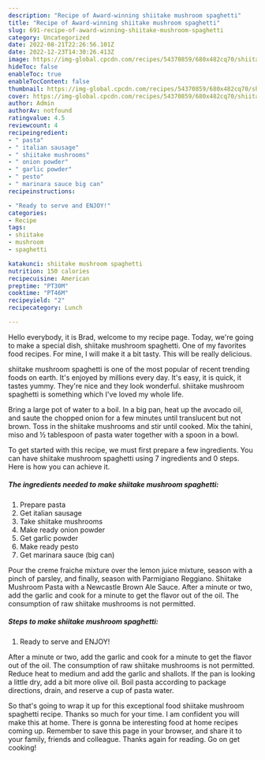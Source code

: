 ```yaml
---
description: "Recipe of Award-winning shiitake mushroom spaghetti"
title: "Recipe of Award-winning shiitake mushroom spaghetti"
slug: 691-recipe-of-award-winning-shiitake-mushroom-spaghetti
category: Uncategorized
date: 2022-08-21T22:26:56.101Z
date: 2022-12-23T14:30:26.413Z
image: https://img-global.cpcdn.com/recipes/54370859/680x482cq70/shiitake-mushroom-spaghetti-recipe-main-photo.jpg
hideToc: false
enableToc: true
enableTocContent: false
thumbnail: https://img-global.cpcdn.com/recipes/54370859/680x482cq70/shiitake-mushroom-spaghetti-recipe-main-photo.jpg
cover: https://img-global.cpcdn.com/recipes/54370859/680x482cq70/shiitake-mushroom-spaghetti-recipe-main-photo.jpg
author: Admin
authorAv: notfound
ratingvalue: 4.5
reviewcount: 4
recipeingredient:
- " pasta"
- " italian sausage"
- " shiitake mushrooms"
- " onion powder"
- " garlic powder"
- " pesto"
- " marinara sauce big can"
recipeinstructions:

- "Ready to serve and ENJOY!"
categories:
- Recipe
tags:
- shiitake
- mushroom
- spaghetti

katakunci: shiitake mushroom spaghetti 
nutrition: 150 calories
recipecuisine: American
preptime: "PT30M"
cooktime: "PT46M"
recipeyield: "2"
recipecategory: Lunch

---
```



Hello everybody, it is Brad, welcome to my recipe page. Today, we're going to make a special dish, shiitake mushroom spaghetti. One of my favorites food recipes. For mine, I will make it a bit tasty. This will be really delicious.

shiitake mushroom spaghetti is one of the most popular of recent trending foods on earth. It's enjoyed by millions every day. It's easy, it is quick, it tastes yummy. They're nice and they look wonderful. shiitake mushroom spaghetti is something which I've loved my whole life.

Bring a large pot of water to a boil. In a big pan, heat up the avocado oil, and saute the chopped onion for a few minutes until translucent but not brown. Toss in the shiitake mushrooms and stir until cooked. Mix the tahini, miso and ½ tablespoon of pasta water together with a spoon in a bowl.


To get started with this recipe, we must first prepare a few ingredients. You can have shiitake mushroom spaghetti using 7 ingredients and 0 steps. Here is how you can achieve it.

<!--inarticleads1-->

##### The ingredients needed to make shiitake mushroom spaghetti:

1. Prepare  pasta
1. Get  italian sausage
1. Take  shiitake mushrooms
1. Make ready  onion powder
1. Get  garlic powder
1. Make ready  pesto
1. Get  marinara sauce (big can)


Pour the creme fraiche mixture over the lemon juice mixture, season with a pinch of parsley, and finally, season with Parmigiano Reggiano. Shiitake Mushroom Pasta with a Newcastle Brown Ale Sauce. After a minute or two, add the garlic and cook for a minute to get the flavor out of the oil. The consumption of raw shiitake mushrooms is not permitted. 

<!--inarticleads2-->

##### Steps to make shiitake mushroom spaghetti:


1. Ready to serve and ENJOY!

After a minute or two, add the garlic and cook for a minute to get the flavor out of the oil. The consumption of raw shiitake mushrooms is not permitted. Reduce heat to medium and add the garlic and shallots. If the pan is looking a little dry, add a bit more olive oil. Boil pasta according to package directions, drain, and reserve a cup of pasta water. 

So that's going to wrap it up for this exceptional food shiitake mushroom spaghetti recipe. Thanks so much for your time. I am confident you will make this at home. There is gonna be interesting food at home recipes coming up. Remember to save this page in your browser, and share it to your family, friends and colleague. Thanks again for reading. Go on get cooking!
